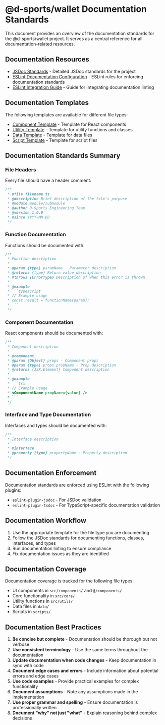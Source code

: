 # @d-sports/wallet Documentation Standards

This document provides an overview of the documentation standards for the @d-sports/wallet project. It serves as a central reference for all documentation-related resources.

## Documentation Resources

- [JSDoc Standards](./jsdoc-standards.md) - Detailed JSDoc standards for the project
- [ESLint Documentation Configuration](./eslint-docs-config.js) - ESLint rules for enforcing documentation standards
- [ESLint Integration Guide](./eslint-integration-guide.md) - Guide for integrating documentation linting

## Documentation Templates

The following templates are available for different file types:

- [Component Template](./templates/component-template.tsx) - Template for React components
- [Utility Template](./templates/utility-template.ts) - Template for utility functions and classes
- [Data Template](./templates/data-template.ts) - Template for data files
- [Script Template](./templates/script-template.js) - Template for script files

## Documentation Standards Summary

### File Headers

Every file should have a header comment:

```typescript
/**
 * @file filename.ts
 * @description Brief description of the file's purpose
 * @module module/submodule
 * @author D-Sports Engineering Team
 * @version 1.0.0
 * @since YYYY-MM-DD
 */
```

### Function Documentation

Functions should be documented with:

```typescript
/**
 * Function description
 * 
 * @param {type} paramName - Parameter description
 * @returns {type} Return value description
 * @throws {ErrorType} Description of when this error is thrown
 * 
 * @example
 * ```typescript
 * // Example usage
 * const result = functionName(param);
 * ```
 */
```

### Component Documentation

React components should be documented with:

```typescript
/**
 * Component description
 * 
 * @component
 * @param {Object} props - Component props
 * @param {type} props.propName - Prop description
 * @returns {JSX.Element} Component description
 * 
 * @example
 * ```tsx
 * // Example usage
 * <ComponentName propName={value} />
 * ```
 */
```

### Interface and Type Documentation

Interfaces and types should be documented with:

```typescript
/**
 * Interface description
 * 
 * @interface
 * @property {type} propertyName - Property description
 */
```

## Documentation Enforcement

Documentation standards are enforced using ESLint with the following plugins:

- `eslint-plugin-jsdoc` - For JSDoc validation
- `eslint-plugin-tsdoc` - For TypeScript-specific documentation validation

## Documentation Workflow

1. Use the appropriate template for the file type you are documenting
2. Follow the JSDoc standards for documenting functions, classes, interfaces, and types
3. Run documentation linting to ensure compliance
4. Fix documentation issues as they are identified

## Documentation Coverage

Documentation coverage is tracked for the following file types:

- UI components in `src/components/` and `@/components/`
- Core functionality in `src/core/`
- Utility functions in `src/utils/`
- Data files in `data/`
- Scripts in `scripts/`

## Documentation Best Practices

1. **Be concise but complete** - Documentation should be thorough but not verbose
2. **Use consistent terminology** - Use the same terms throughout the documentation
3. **Update documentation when code changes** - Keep documentation in sync with code
4. **Document edge cases and errors** - Include information about potential errors and edge cases
5. **Use code examples** - Provide practical examples for complex functionality
6. **Document assumptions** - Note any assumptions made in the implementation
7. **Use proper grammar and spelling** - Ensure documentation is professionally written
8. **Document "why" not just "what"** - Explain reasoning behind complex decisions